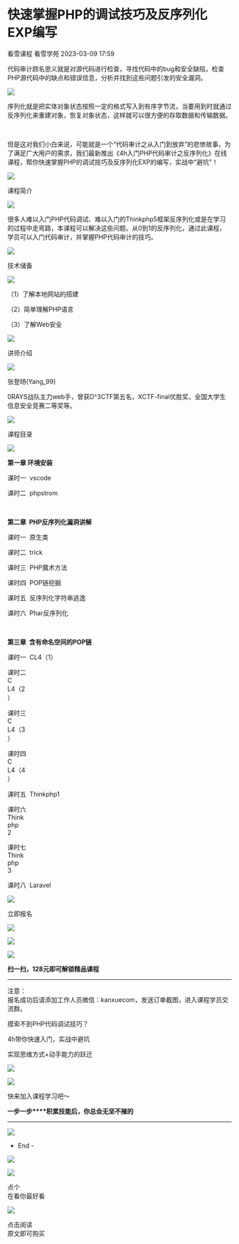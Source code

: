 #  快速掌握PHP的调试技巧及反序列化EXP编写   
看雪课程  看雪学苑   2023-03-09 17:59  
  
代码审计顾名思义就是对源代码进行检查，寻找代码中的bug和安全缺陷，检查PHP源代码中的缺点和错误信息，分析并找到这些问题引发的安全漏洞。  
  
![](https://mmbiz.qpic.cn/sz_mmbiz_jpg/1UG7KPNHN8F5NOyDG7AHPPSlMl1DdVNVuWsJbQI683LpFdj7boY1Kbfd5xj7RiaGeySCszam7AvMVmKLWdVm95Q/640?wx_fmt=jpeg "")  
  
序列化就是把实体对象状态按照一定的格式写入到有序字节流，当要用到时就通过反序列化来重建对象，恢复对象状态，这样就可以很方便的存取数据和传输数据。  
  
   
  
但是这对我们小白来说，可能就是一个“代码审计之从入门到放弃”的悲惨故事，为了满足广大用户的需求，我们最新推出《4h入门PHP代码审计之反序列化》在线课程，帮你快速掌握PHP的调试技巧及反序列化EXP的编写，实战中“避坑”！  
  
  
![](https://mmbiz.qpic.cn/mmbiz_png/ZN1xiarzMc8oCQowagb1nlL3nRfaHW67eickDGd25WCMxw3oNKouamvCg1Hg1J88CX0g7WO1qcoiaQWwnhXibibqcKQ/640?wx_fmt=png "")  
  
  
课程简介  
  
  
![](https://mmbiz.qpic.cn/mmbiz_png/t8HEWljw1E7dMrqROMVthRC4Xic9NUPnS7d3Uh4X7T8aiaLpcsHyT6gTYBQdibgSAJn92ibia0oSmvTu60bg5roBt6w/640?wx_fmt=png "")  
  
  
  
很多人难以入门PHP代码调试、难以入门的Thinkphp5框架反序列化或是在学习的过程中走弯路，本课程可以解决这些问题。从0到1的反序列化，通过此课程，学员可以入门代码审计，并掌握PHP代码审计的技巧。  
  
  
![](https://mmbiz.qpic.cn/mmbiz_png/ZN1xiarzMc8oCQowagb1nlL3nRfaHW67eickDGd25WCMxw3oNKouamvCg1Hg1J88CX0g7WO1qcoiaQWwnhXibibqcKQ/640?wx_fmt=png "")  
  
  
技术储备  
  
  
![](https://mmbiz.qpic.cn/mmbiz_png/t8HEWljw1E7dMrqROMVthRC4Xic9NUPnS7d3Uh4X7T8aiaLpcsHyT6gTYBQdibgSAJn92ibia0oSmvTu60bg5roBt6w/640?wx_fmt=png "")  
  
  
  
（1）了解本地网站的搭建  
  
（2）简单理解PHP语言  
  
（3）了解Web安全  
  
  
![](https://mmbiz.qpic.cn/mmbiz_png/ZN1xiarzMc8oCQowagb1nlL3nRfaHW67eickDGd25WCMxw3oNKouamvCg1Hg1J88CX0g7WO1qcoiaQWwnhXibibqcKQ/640?wx_fmt=png "")  
  
  
讲师介绍  
  
  
![](https://mmbiz.qpic.cn/mmbiz_png/t8HEWljw1E7dMrqROMVthRC4Xic9NUPnS7d3Uh4X7T8aiaLpcsHyT6gTYBQdibgSAJn92ibia0oSmvTu60bg5roBt6w/640?wx_fmt=png "")  
  
  
  
张登旸(Yang_99)  
  
0RAYS战队主力web手，曾获D^3CTF第五名，XCTF-final优胜奖，全国大学生信息安全竞赛二等奖等。  
  
  
![](https://mmbiz.qpic.cn/mmbiz_png/ZN1xiarzMc8oCQowagb1nlL3nRfaHW67eickDGd25WCMxw3oNKouamvCg1Hg1J88CX0g7WO1qcoiaQWwnhXibibqcKQ/640?wx_fmt=png "")  
  
  
课程目录  
  
  
![](https://mmbiz.qpic.cn/mmbiz_png/t8HEWljw1E7dMrqROMVthRC4Xic9NUPnS7d3Uh4X7T8aiaLpcsHyT6gTYBQdibgSAJn92ibia0oSmvTu60bg5roBt6w/640?wx_fmt=png "")  
  
  
  
**第一章 环境安装**  
  
课时一  vscode  
  
课时二  phpstrom  
  
   
  
**第二章  PHP反序列化漏洞讲解**  
  
课时一  原生类  
  
课时二  trick  
  
课时三  PHP魔术方法  
  
课时四  POP链挖掘  
  
课时五  反序列化字符串逃逸  
  
课时六  Phar反序列化  
  
   
  
**第三章  含有命名空间的POP链**  
  
课时一  CL4（1）  
  
课时二    
C  
L4（2  
）  
  
课时三    
C  
L4（3  
）  
  
课时四    
C  
L4（4  
）  
  
课时五  Thinkphp1  
  
课时六    
Think  
php  
2  
  
课时七    
Think  
php  
3  
  
课时八  Laravel  
  
  
![](https://mmbiz.qpic.cn/mmbiz_png/ZN1xiarzMc8oCQowagb1nlL3nRfaHW67eickDGd25WCMxw3oNKouamvCg1Hg1J88CX0g7WO1qcoiaQWwnhXibibqcKQ/640?wx_fmt=png "")  
  
  
立即报名  
  
  
![](https://mmbiz.qpic.cn/mmbiz_png/t8HEWljw1E7dMrqROMVthRC4Xic9NUPnS7d3Uh4X7T8aiaLpcsHyT6gTYBQdibgSAJn92ibia0oSmvTu60bg5roBt6w/640?wx_fmt=png "")  
  
  
  
![](https://mmbiz.qpic.cn/sz_mmbiz_jpg/1UG7KPNHN8HDfaqP4l84ybEibzX7bZ1vJ5SyQ9S7qYCE7D0wq2rVgnLibnfSH7zAra4FLEDicGD9jgwckAzrRTQmQ/640?wx_fmt=jpeg "")  
  
![](https://mmbiz.qpic.cn/sz_mmbiz_png/1UG7KPNHN8HDfaqP4l84ybEibzX7bZ1vJflhibajOwLHewm4OsQp3WcucaTqajXwA8KbZtnvw7zpRDRJ6SsvtA5g/640?wx_fmt=png "")  
  
**扫一扫，128元即可解锁精品课程**  
  
****  
注意：  
报名成功后请添加工作人员微信：kanxuecom，发送订单截图，进入课程学员交流群。  
  
  
摸索不到PHP代码调试技巧？  
  
  
4h带你快速入门，实战中避坑  
  
  
实现思维方式+动手能力的跃迁  
  
  
  
![](https://mmbiz.qpic.cn/mmbiz_png/KLoTw1Op24K7bYlV0ty3cYaXKEJ4LukvDSWzMiawENwjkzichAIcDuC1uBxuMfSj29gpevgLGPPeMeHCwKyGiaZ5w/640?wx_fmt=png "")  
  
  
  
![](https://mmbiz.qpic.cn/sz_mmbiz_png/1UG7KPNHN8HDfaqP4l84ybEibzX7bZ1vJflhibajOwLHewm4OsQp3WcucaTqajXwA8KbZtnvw7zpRDRJ6SsvtA5g/640?wx_fmt=png "")  
  
快来加入课程学习吧～  
  
**一步一步****积累技能后，你总会无坚不摧的**  
  
****  
![](https://mmbiz.qpic.cn/mmbiz_gif/b96CibCt70iaa8r7PJoyAtlfHAKe8RosE3wYVKBac55p1HPBJHZS42ywnG4yYtD3jo9A9e5kawBZs4IE6R1C4wibw/640?wx_fmt=gif "")  
  
- End -  
  
  
[](http://mp.weixin.qq.com/s?__biz=MjM5NTc2MDYxMw==&mid=2458440719&idx=3&sn=f781bb3022d0d8f99b52aa83143576a3&chksm=b18fe48586f86d934b32c02366d14492baf9d0106d5407d836936d8250f882c64c4f239ca9b3&scene=21#wechat_redirect)  
  
  
  
![](https://mmbiz.qpic.cn/mmbiz_jpg/Uia4617poZXP96fGaMPXib13V1bJ52yHq9ycD9Zv3WhiaRb2rKV6wghrNa4VyFR2wibBVNfZt3M5IuUiauQGHvxhQrA/640?wx_fmt=jpeg "")  
  
  
![](https://mmbiz.qpic.cn/mmbiz_png/fvdn3AaxR6sldoK7VdUhCXiaQdAvKhF8APVg8MqccDc4t8UicH8bMiaeklzxeqlVicwMWxghHlG0OH6pDHV2ibk5iaQQ/640?wx_fmt=png "")  
  
点个  
在看你最好看  
  
  
![](https://mmbiz.qpic.cn/mmbiz_png/b96CibCt70iaa62yRh8ZMicGSoozvuoh0ibFegWJkDHwgsiaiayAQzSOLMlK8Lcs7qAU4DwpqibFRiaLH3PDicXdMrO4hibw/640?wx_fmt=png "")  
   
点击阅读  
原文即可购买  
  
